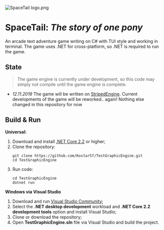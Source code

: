 ![SpaceTail logo.png](https://db3pap003files.storage.live.com/y4pZ8SfU8Kqriaf9QXm7VRMQTF1oS4e168bEl3e-lj1aKprN-7FBfcmhQNwPpKQ0tvIWkvxsw3HBonGvGadvWsZfYzAGiEUIkVQKSM-Bh5ggYNMghjxtCM1X_nlqgfQ5cvJzu5v1eGtJUu4kupG3ChdhFg0lKQB1gxuVT0qdIshYtVoi7D3hTThXW2kS4mOrXgh/spacetaillogo.png?psid=1&width=670&height=400)

# SpaceTail: *The story of one pony*

An arcade text adventure game writing on C# with TUI style and working in terminal.
The game uses .NET for cross-platform, so .NET is required to run the game.

## State
>The game engine is currently under development, so this code may simply not compile until the game engine is complete.

- *12.11.2019*
    The game will be written on [StripedEngine](https://github.com/KostarSf/StripedEngine).
    Current developments of the game will be reworked.. again!
    Nothing else changed in this repository for now


## Build & Run

**Universal:**
1. Download and install [.NET Core 2.2](https://dotnet.microsoft.com/download/dotnet-core/2.2) or higher;
2. Clone the repository:
	```shell
	git clone https://github.com/KostarSf/TestGraphicEngine.git
	cd TestGraphicEngine
	```
3. Run code:
	```shell
	cd TestGraphicEngine
	dotnet run
	```

**Windows via Visual Studio**
1. Download and run [Visual Studio Community](https://visualstudio.microsoft.com/ru/thank-you-downloading-visual-studio/?sku=Community&rel=16);
2. Select the **.NET desktop development** workload and **.NET Core 2.2 development tools** option and install Visual Studio;
3. Clone or download the repository;
4. Open **TestGraphicEngine.sln** file via Visual Studio and build the project.
